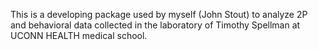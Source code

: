 This is a developing package used by myself (John Stout) to analyze 2P and behavioral data collected in the laboratory of Timothy Spellman at UCONN HEALTH medical school.
